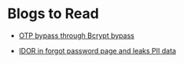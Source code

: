 # Blogs to Read

- [ OTP bypass through Bcrypt bypass ](https://infosecwriteups.com/bcrypt-account-takeover-due-to-weak-encryption-hr51kdb-4418f6e65907)

- [ IDOR in forgot password page and leaks PII data ](https://infosecwriteups.com/pii-leakage-via-idor-weak-passwordreset-full-account-takeover-58d159f88d73)
